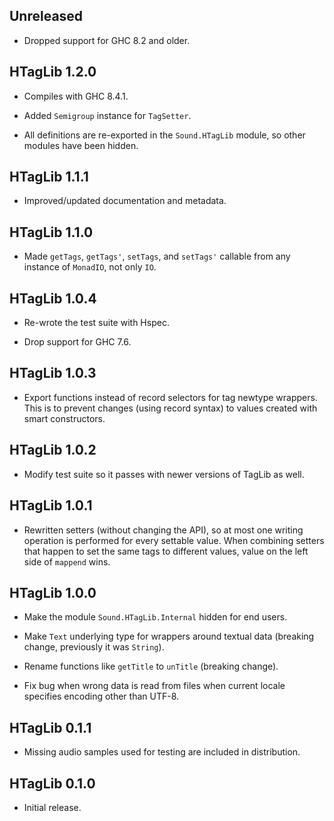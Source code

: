 ## Unreleased

* Dropped support for GHC 8.2 and older.

## HTagLib 1.2.0

* Compiles with GHC 8.4.1.

* Added `Semigroup` instance for `TagSetter`.

* All definitions are re-exported in the `Sound.HTagLib` module, so other
  modules have been hidden.

## HTagLib 1.1.1

* Improved/updated documentation and metadata.

## HTagLib 1.1.0

* Made `getTags`, `getTags'`, `setTags`, and `setTags'` callable from any
  instance of `MonadIO`, not only `IO`.

## HTagLib 1.0.4

* Re-wrote the test suite with Hspec.

* Drop support for GHC 7.6.

## HTagLib 1.0.3

* Export functions instead of record selectors for tag newtype wrappers.
  This is to prevent changes (using record syntax) to values created with
  smart constructors.

## HTagLib 1.0.2

* Modify test suite so it passes with newer versions of TagLib as well.

## HTagLib 1.0.1

* Rewritten setters (without changing the API), so at most one writing
  operation is performed for every settable value. When combining setters
  that happen to set the same tags to different values, value on the left
  side of `mappend` wins.

## HTagLib 1.0.0

* Make the module `Sound.HTagLib.Internal` hidden for end users.

* Make `Text` underlying type for wrappers around textual data (breaking
  change, previously it was `String`).

* Rename functions like `getTitle` to `unTitle` (breaking change).

* Fix bug when wrong data is read from files when current locale specifies
  encoding other than UTF-8.

## HTagLib 0.1.1

* Missing audio samples used for testing are included in distribution.

## HTagLib 0.1.0

* Initial release.
